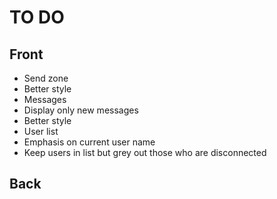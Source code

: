 # TO DO
## Front
 + Send zone
  + Better style
 + Messages
  + Display only new messages
  + Better style
 + User list
  + Emphasis on current user name
  + Keep users in list but grey out those who are disconnected 

## Back
